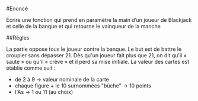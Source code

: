 #Enoncé

Écrire une fonction qui prend en paramètre la main d’un joueur de Blackjack et celle de la banque et qui retourne le vainqueur de la manche

##Règles

La partie oppose tous le joueur contre la banque. Le but est de battre le croupier sans dépasser 21. Dès qu'un joueur fait plus que 21, on dit qu'il « saute » ou qu'il « crève » et il perd sa mise initiale. La valeur des cartes est établie comme suit :

* de 2 à 9 → valeur nominale de la carte
* chaque figure + le 10 surnommées "bûche" → 10 points
* l'As → 1 ou 11 (au choix)